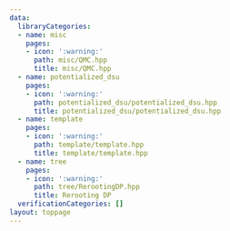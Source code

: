 ```yaml
---
data:
  libraryCategories:
  - name: misc
    pages:
    - icon: ':warning:'
      path: misc/QMC.hpp
      title: misc/QMC.hpp
  - name: potentialized_dsu
    pages:
    - icon: ':warning:'
      path: potentialized_dsu/potentialized_dsu.hpp
      title: potentialized_dsu/potentialized_dsu.hpp
  - name: template
    pages:
    - icon: ':warning:'
      path: template/template.hpp
      title: template/template.hpp
  - name: tree
    pages:
    - icon: ':warning:'
      path: tree/RerootingDP.hpp
      title: Rerooting DP
  verificationCategories: []
layout: toppage
---
```

